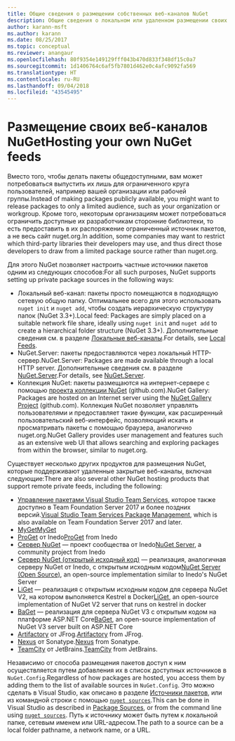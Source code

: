```yaml
---
title: Общие сведения о размещении собственных веб-каналов NuGet
description: Общие сведения о локальном или удаленном размещении своих веб-каналов пакетов NuGet или коллекций.
author: karann-msft
ms.author: karann
ms.date: 08/25/2017
ms.topic: conceptual
ms.reviewer: anangaur
ms.openlocfilehash: 80f9354e149129fff043b470d833f348df15c0a7
ms.sourcegitcommit: 1d1406764c6af5fb7801d462e0c4afc9092fa569
ms.translationtype: HT
ms.contentlocale: ru-RU
ms.lasthandoff: 09/04/2018
ms.locfileid: "43545495"
---
```

# <a name="hosting-your-own-nuget-feeds"></a><span data-ttu-id="abca2-103">Размещение своих веб-каналов NuGet</span><span class="sxs-lookup"><span data-stu-id="abca2-103">Hosting your own NuGet feeds</span></span>

<span data-ttu-id="abca2-104">Вместо того, чтобы делать пакеты общедоступными, вам может потребоваться выпустить их лишь для ограниченного круга пользователей, например вашей организации или рабочей группы.</span><span class="sxs-lookup"><span data-stu-id="abca2-104">Instead of making packages publicly available, you might want to release packages to only a limited audience, such as your organization or workgroup.</span></span> <span data-ttu-id="abca2-105">Кроме того, некоторым организациям может потребоваться ограничить доступные их разработчикам сторонние библиотеки, то есть предоставить в их распоряжение ограниченный источник пакетов, а не весь сайт nuget.org.</span><span class="sxs-lookup"><span data-stu-id="abca2-105">In addition, some companies may want to restrict which third-party libraries their developers may use, and thus direct those developers to draw from a limited package source rather than nuget.org.</span></span>

<span data-ttu-id="abca2-106">Для этого NuGet позволяет настроить частные источники пакетов одним из следующих способов:</span><span class="sxs-lookup"><span data-stu-id="abca2-106">For all such purposes, NuGet supports setting up private package sources in the following ways:</span></span>

- <span data-ttu-id="abca2-107">Локальный веб-канал: пакеты просто помещаются в подходящую сетевую общую папку. Оптимальнее всего для этого использовать `nuget init` и `nuget add`, чтобы создать иерархическую структуру папок (NuGet 3.3+).</span><span class="sxs-lookup"><span data-stu-id="abca2-107">Local feed: Packages are simply placed on a suitable network file share, ideally using `nuget init` and `nuget add` to create a hierarchical folder structure (NuGet 3.3+).</span></span> <span data-ttu-id="abca2-108">Дополнительные сведения см. в разделе [Локальные веб-каналы](../hosting-packages/local-feeds.md).</span><span class="sxs-lookup"><span data-stu-id="abca2-108">For details, see [Local Feeds](../hosting-packages/local-feeds.md).</span></span>
- <span data-ttu-id="abca2-109">NuGet.Server: пакеты предоставляются через локальный HTTP-сервер.</span><span class="sxs-lookup"><span data-stu-id="abca2-109">NuGet.Server: Packages are made available through a local HTTP server.</span></span> <span data-ttu-id="abca2-110">Дополнительные сведения см. в разделе [NuGet.Server](../hosting-packages/nuget-server.md).</span><span class="sxs-lookup"><span data-stu-id="abca2-110">For details, see [NuGet.Server](../hosting-packages/nuget-server.md).</span></span>
- <span data-ttu-id="abca2-111">Коллекция NuGet: пакеты размещаются на интернет-сервере с помощью [проекта коллекции NuGet](https://github.com/NuGet/NuGetGallery#build-and-run-the-gallery-in-arbitrary-number-easy-steps) (github.com).</span><span class="sxs-lookup"><span data-stu-id="abca2-111">NuGet Gallery: Packages are hosted on an Internet server using the [NuGet Gallery Project](https://github.com/NuGet/NuGetGallery#build-and-run-the-gallery-in-arbitrary-number-easy-steps) (github.com).</span></span> <span data-ttu-id="abca2-112">Коллекция NuGet позволяет управлять пользователями и предоставляет такие функции, как расширенный пользовательский веб-интерфейс, позволяющий искать и просматривать пакеты с помощью браузера, аналогично nuget.org.</span><span class="sxs-lookup"><span data-stu-id="abca2-112">NuGet Gallery provides user management and features such as an extensive web UI that allows searching and exploring packages from within the browser, similar to nuget.org.</span></span>

<span data-ttu-id="abca2-113">Существует несколько других продуктов для размещения NuGet, которые поддерживают удаленные закрытые веб-каналы, включая следующие:</span><span class="sxs-lookup"><span data-stu-id="abca2-113">There are also several other NuGet hosting products that support remote private feeds, including the following:</span></span>

- <span data-ttu-id="abca2-114">[Управление пакетами Visual Studio Team Services](https://www.visualstudio.com/docs/package/nuget/publish), которое также доступно в Team Foundation Server 2017 и более поздних версий.</span><span class="sxs-lookup"><span data-stu-id="abca2-114">[Visual Studio Team Services Package Management](https://www.visualstudio.com/docs/package/nuget/publish), which is also available on Team Foundation Server 2017 and later.</span></span>
- [<span data-ttu-id="abca2-115">MyGet</span><span class="sxs-lookup"><span data-stu-id="abca2-115">MyGet</span></span>](http://myget.org)
- <span data-ttu-id="abca2-116">[ProGet](http://inedo.com/proget) от Inedo</span><span class="sxs-lookup"><span data-stu-id="abca2-116">[ProGet](http://inedo.com/proget) from Inedo</span></span>
- <span data-ttu-id="abca2-117">[Сервер NuGet](http://nugetserver.net/) — проект сообщества от Inedo</span><span class="sxs-lookup"><span data-stu-id="abca2-117">[NuGet Server](http://nugetserver.net/), a community project from Inedo</span></span>
- <span data-ttu-id="abca2-118">[Сервер NuGet (открытый исходный код)](http://nuget-server.net) — реализация, аналогичная серверу NuGet от Inedo, с открытым исходным кодом</span><span class="sxs-lookup"><span data-stu-id="abca2-118">[NuGet Server (Open Source)](http://nuget-server.net), an open-source implementation similar to Inedo's NuGet Server</span></span>
- <span data-ttu-id="abca2-119">[LiGet](https://github.com/ai-traders/liget) — реализация с открытым исходным кодом для сервера NuGet V2, на котором выполняется Kestrel в Docker</span><span class="sxs-lookup"><span data-stu-id="abca2-119">[LiGet](https://github.com/ai-traders/liget), an open-source implementation of NuGet V2 server that runs on kestrel in docker</span></span>
- <span data-ttu-id="abca2-120">[BaGet](https://github.com/loic-sharma/BaGet) — реализация для сервера NuGet V3 с открытым кодом на платформе ASP.NET Core</span><span class="sxs-lookup"><span data-stu-id="abca2-120">[BaGet](https://github.com/loic-sharma/BaGet), an open-source implementation of NuGet V3 server built on ASP.NET Core</span></span>
- <span data-ttu-id="abca2-121">[Artifactory](https://www.jfrog.com/artifactory/) от JFrog.</span><span class="sxs-lookup"><span data-stu-id="abca2-121">[Artifactory](https://www.jfrog.com/artifactory/) from JFrog.</span></span>
- <span data-ttu-id="abca2-122">[Nexus](http://www.sonatype.org/nexus/) от Sonatype.</span><span class="sxs-lookup"><span data-stu-id="abca2-122">[Nexus](http://www.sonatype.org/nexus/) from Sonatype.</span></span>
- <span data-ttu-id="abca2-123">[TeamCity](https://www.jetbrains.com/teamcity/) от JetBrains.</span><span class="sxs-lookup"><span data-stu-id="abca2-123">[TeamCity](https://www.jetbrains.com/teamcity/) from JetBrains.</span></span>

<span data-ttu-id="abca2-124">Независимо от способа размещения пакетов доступ к ним осуществляется путем добавления их в список доступных источников в `NuGet.Config`.</span><span class="sxs-lookup"><span data-stu-id="abca2-124">Regardless of how packages are hosted, you access them by adding them to the list of available sources in `NuGet.Config`.</span></span> <span data-ttu-id="abca2-125">Это можно сделать в Visual Studio, как описано в разделе [Источники пакетов](../tools/package-manager-ui.md#package-sources), или из командной строки с помощью [`nuget sources`](../tools/cli-ref-sources.md).</span><span class="sxs-lookup"><span data-stu-id="abca2-125">This can be done in Visual Studio as described in [Package Sources](../tools/package-manager-ui.md#package-sources), or from the command line using [`nuget sources`](../tools/cli-ref-sources.md).</span></span> <span data-ttu-id="abca2-126">Путь к источнику может быть путем к локальной папке, сетевым именем или URL-адресом.</span><span class="sxs-lookup"><span data-stu-id="abca2-126">The path to a source can be a local folder pathname, a network name, or a URL.</span></span>
